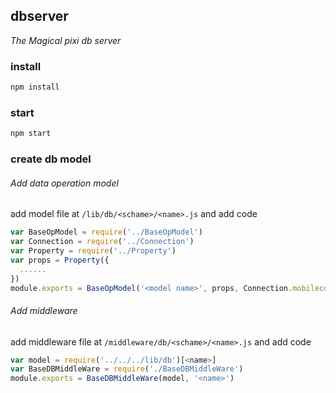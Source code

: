 ## dbserver

_The Magical pixi db server_

### install

```bash
npm install
```
### start

```bash
npm start
```
### create db model


###### Add data operation model

add model file at `/lib/db/<schame>/<name>.js` and add code

```javascript
var BaseOpModel = require('../BaseOpModel')
var Connection = require('../Connection')
var Property = require('../Property')
var props = Property({
  ......
})
module.exports = BaseOpModel('<model name>', props, Connection.mobileconnection)
```

###### Add middleware
add middleware file at `/middleware/db/<schame>/<name>.js` and add code

```javascript
var model = require('../../../lib/db')[<name>]
var BaseDBMiddleWare = require('./BaseDBMiddleWare')
module.exports = BaseDBMiddleWare(model, '<name>')
```
